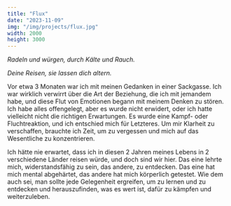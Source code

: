 ```yaml
---
title: "Flux"
date: "2023-11-09"
img: "/img/projects/flux.jpg"
width: 2000
height: 3000
---
```


_Radeln und würgen, durch Kälte und Rauch._

_Deine Reisen, sie lassen dich altern._

Vor etwa 3 Monaten war ich mit meinen Gedanken in einer Sackgasse. Ich war wirklich verwirrt über die Art der Beziehung, die ich mit jemandem habe, und diese Flut von Emotionen begann mit meinem Denken zu stören. Ich habe alles offengelegt, aber es wurde nicht erwidert, oder ich hatte vielleicht nicht die richtigen Erwartungen. Es wurde eine Kampf- oder Fluchtreaktion, und ich entschied mich für Letzteres. Um mir Klarheit zu verschaffen, brauchte ich Zeit, um zu vergessen und mich auf das Wesentliche zu konzentrieren.

Ich hätte nie erwartet, dass ich in diesen 2 Jahren meines Lebens in 2 verschiedene Länder reisen würde, und doch sind wir hier. Das eine lehrte mich, widerstandsfähig zu sein, das andere, zu entdecken. Das eine hat mich mental abgehärtet, das andere hat mich körperlich getestet. Wie dem auch sei, man sollte jede Gelegenheit ergreifen, um zu lernen und zu entdecken und herauszufinden, was es wert ist, dafür zu kämpfen und weiterzuleben.
